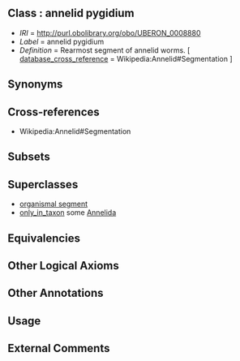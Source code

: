 
## Class : annelid pygidium

 * *IRI* = http://purl.obolibrary.org/obo/UBERON_0008880
 * *Label* = annelid pygidium
 * *Definition* = Rearmost segment of annelid worms. [ [database_cross_reference](../../ef/oboInOwl#hasDbXref.md) = Wikipedia:Annelid#Segmentation ]

## Synonyms


## Cross-references

 * Wikipedia:Annelid#Segmentation

## Subsets


## Superclasses

 * [organismal segment](../../UBERON/14/UBERON_0000914.md)
 * [only_in_taxon](../../RO/60/RO_0002160.md) some [Annelida](../../NCBITaxon/40/NCBITaxon_6340.md)

## Equivalencies


## Other Logical Axioms


## Other Annotations


## Usage


## External Comments

